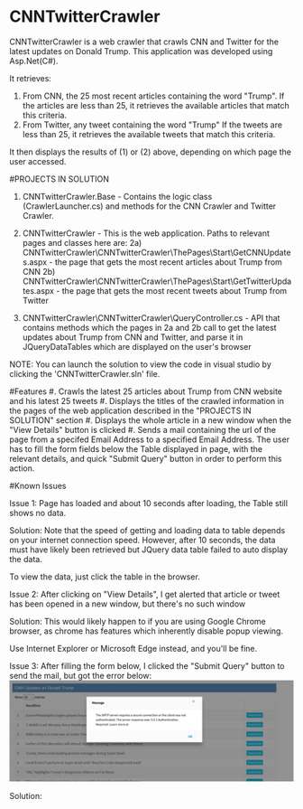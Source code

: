 # CNNTwitterCrawler
CNNTwitterCrawler is a web crawler that crawls CNN and Twitter for the latest updates on Donald Trump.
This application was developed using Asp.Net(C#).

It retrieves:
1) From CNN, the 25 most recent articles containing the word "Trump". 
If the articles are less than 25, it retrieves the available articles that match this criteria.
2) From Twitter, any tweet containing the word "Trump"
If the tweets are less than 25, it retrieves the available tweets that match this criteria.

It then displays the results of (1) or (2) above, depending on which page the user accessed.

#PROJECTS IN SOLUTION
1) CNNTwitterCrawler.Base - Contains the logic class (CrawlerLauncher.cs) and methods for the CNN Crawler and Twitter Crawler.

2) CNNTwitterCrawler - This is the web application.
Paths to relevant pages and classes here are:
2a) CNNTwitterCrawler\CNNTwitterCrawler\ThePages\Start\GetCNNUpdates.aspx - the page that gets the most recent articles about Trump from CNN
2b) CNNTwitterCrawler\CNNTwitterCrawler\ThePages\Start\GetTwitterUpdates.aspx - the page that gets the most recent tweets about Trump from Twitter

3) CNNTwitterCrawler\CNNTwitterCrawler\QueryController.cs - API that contains methods which the pages in 2a and 2b call to get the latest updates about Trump from CNN and Twitter, and parse it in JQueryDataTables which are displayed on the user's browser

NOTE: You can launch the solution to view the code in visual studio by clicking the 'CNNTwitterCrawler.sln' file.

#Features
#. Crawls the latest 25 articles about Trump from CNN website and his latest 25 tweets
#. Displays the titles of the crawled information in the pages of the web application described in the "PROJECTS IN SOLUTION" section
#. Displays the whole article in a new window when the "View Details" button is clicked
#. Sends a mail containing the url of the page from a specifed Email Address to a specified Email Address. The user has to fill the form fields below the Table displayed in page, with the relevant details, and quick "Submit Query" button in order to perform this action.

#Known Issues



Issue 1:
Page has loaded and about 10 seconds after loading, the Table still shows no data.

Solution:
Note that the speed of getting and loading data to table depends on your internet connection speed.
However, after 10 seconds, the data must have likely been retrieved but JQuery data table failed to auto display the data.

To view the data, just click the table in the browser.



Issue 2:
After clicking on "View Details", I get alerted that article or tweet has been opened in a new window, but there's no such window

Solution:
This would likely happen to if you are using Google Chrome browser, as chrome has features which inherently disable popup viewing.

Use Internet Explorer or Microsoft Edge instead, and you'll be fine.



Issue 3:
After filling the form below, I clicked the "Submit Query" button to send the mail, but got the error below:
![alt text](https://github.com/daify01/CNNTwitterCrawler/blob/master/EmailSenderError.jpg)

Solution:
